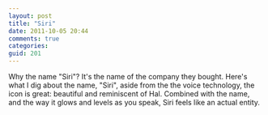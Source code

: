 ```yaml
---
layout: post
title: "Siri"
date: 2011-10-05 20:44
comments: true
categories:
guid: 201
---
```

Why the name "Siri"? It's the name of the company they bought. Here's what I dig about the name, "Siri", aside from the the voice technology, the icon is great: beautiful and reminiscent of Hal. Combined with the name, and the way it glows and levels as you speak, Siri feels like an actual entity.